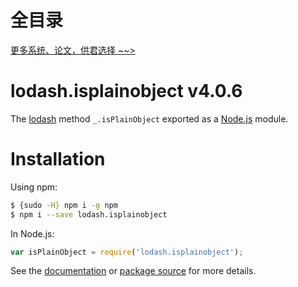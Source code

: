 # 全目录

[更多系统、论文，供君选择 ~~>](https://www.bitwise.net.cn)
# lodash.isplainobject v4.0.6

The [lodash](https://lodash.com/) method `_.isPlainObject` exported as a [Node.js](https://nodejs.org/) module.

# Installation

Using npm:
```bash
$ {sudo -H} npm i -g npm
$ npm i --save lodash.isplainobject
```

In Node.js:
```js
var isPlainObject = require('lodash.isplainobject');
```

See the [documentation](https://lodash.com/docs#isPlainObject) or [package source](https://github.com/lodash/lodash/blob/4.0.6-npm-packages/lodash.isplainobject) for more details.
